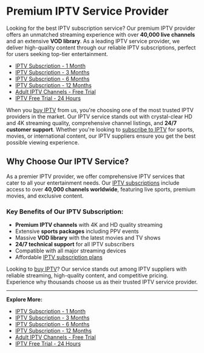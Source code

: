 # Premium IPTV Service Provider

Looking for the best IPTV subscription service? Our premium IPTV provider offers an unmatched streaming experience with over **40,000 live channels** and an extensive **VOD library**. As a leading IPTV service provider, we deliver high-quality content through our reliable IPTV subscriptions, perfect for users seeking top-tier entertainment.

- [IPTV Subscription - 1 Month](https://www.iptvservice.site/iptv-subscription-1-month)
- [IPTV Subscription - 3 Months](https://www.iptvservice.site/iptv-subscription-3-months)
- [IPTV Subscription - 6 Months](https://www.iptvservice.site/iptv-subscription-6-months)
- [IPTV Subscription - 12 Months](https://www.iptvservice.site/iptv-subscription-12-months)
- [Adult IPTV Channels - Free Trial](https://www.iptvservice.site/adult-iptv-channels-free-trial)
- [IPTV Free Trial - 24 Hours](https://www.iptvservice.site/iptv-free-trial-24-hours)

When you [buy IPTV](https://www.iptvservice.site/iptv-subscription-1-month) from us, you're choosing one of the most trusted IPTV providers in the market. Our IPTV service stands out with crystal-clear HD and 4K streaming quality, comprehensive channel listings, and **24/7 customer support**. Whether you're looking to [subscribe to IPTV](https://www.iptvservice.site/iptv-subscription-3-months) for sports, movies, or international content, our IPTV suppliers ensure you get the best possible viewing experience.

## Why Choose Our IPTV Service?

As a premier IPTV provider, we offer comprehensive IPTV services that cater to all your entertainment needs. Our [IPTV subscriptions](https://www.iptvservice.site/iptv-subscription-6-months) include access to over **40,000 channels worldwide**, featuring live sports, premium movies, and exclusive content.

### Key Benefits of Our IPTV Subscription:

- **Premium IPTV channels** with 4K and HD quality streaming
- Extensive **sports packages** including PPV events
- Massive **VOD library** with the latest movies and TV shows
- **24/7 technical support** for all IPTV subscribers
- Compatible with all major streaming devices
- Affordable [IPTV subscription plans](https://www.iptvservice.site/iptv-subscription-12-months)

Looking to [buy IPTV](https://www.iptvservice.site/iptv-subscription-1-month)? Our service stands out among IPTV suppliers with reliable streaming, high-quality content, and competitive pricing. Experience why thousands choose us as their trusted IPTV service provider.

---

**Explore More:**
- [IPTV Subscription - 1 Month](https://www.iptvservice.site/iptv-subscription-1-month)
- [IPTV Subscription - 3 Months](https://www.iptvservice.site/iptv-subscription-3-months)
- [IPTV Subscription - 6 Months](https://www.iptvservice.site/iptv-subscription-6-months)
- [IPTV Subscription - 12 Months](https://www.iptvservice.site/iptv-subscription-12-months)
- [Adult IPTV Channels - Free Trial](https://www.iptvservice.site/adult-iptv-channels-free-trial)
- [IPTV Free Trial - 24 Hours](https://www.iptvservice.site/iptv-free-trial-24-hours)
